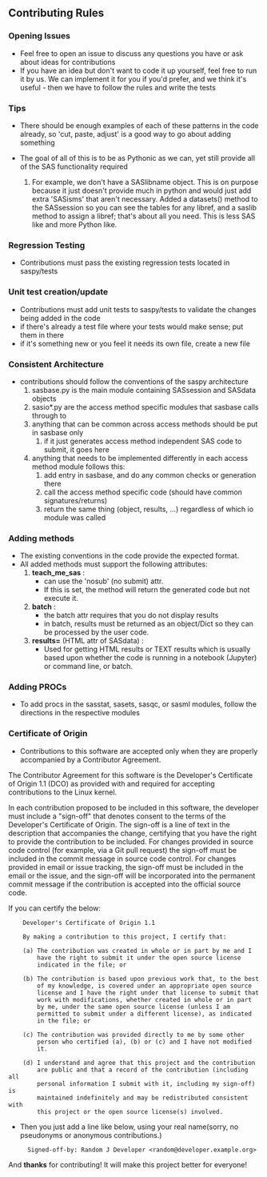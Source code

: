 ## Contributing Rules

### Opening Issues
* Feel free to open an issue to discuss any questions you have or ask about ideas for contributions
* If you have an idea but don't want to code it up yourself, feel free to run it by us. We can implement it for you if you'd prefer, and we think it's useful - then we have to follow the rules and write the tests

### Tips
* There should be enough examples of each of these patterns in the code already, so 'cut, paste, adjust' is a good way to go about adding something

* The goal of all of this is to be as Pythonic as we can, yet still provide all of the SAS functionality required
    1. For example, we don't have a SASlibname object. This is on purpose because it just doesn't provide much in python and would just add extra 'SASisms' that aren't necessary. Added a datasets() method to the SASsession so you can see the tables for any libref, and a saslib method to assign a libref; that's about all you need. This is less SAS like and more Python like.

### Regression Testing
* Contributions must pass the existing regression tests located in saspy/tests

### Unit test creation/update
* Contributions must add unit tests to saspy/tests to validate the changes being added in the code
* if there's already a test file where your tests would make sense; put them in there
* if it's something new or you feel it needs its own file, create a new file
    
### Consistent Architecture
* contributions should follow the conventions of the saspy architecture
    1. sasbase.py is the main module containing SASsession and SASdata objects
    1. sasio*.py are the access method specific modules that sasbase calls through to
    1. anything that can be common across access methods should be put in sasbase only
        1. if it just generates access method independent SAS code to submit, it goes here
    1. anything that needs to be implemented differently in each access method module follows this:
        1. add entry in sasbase, and do any common checks or generation there
        1. call the access method specific code (should have common signatures/returns)
        1. return the same thing (object, results, ...) regardless of which io module was called

### Adding methods 
* The existing conventions in the code provide the expected format. 
* All added methods must support the following attributes: 
    1. **teach_me_sas** : 
        * can use the 'nosub' (no submit) attr. 
        * If this is set, the method will return the generated code but not execute it.
    1. **batch** : 
        * the batch attr requires that you do not display results
        * in batch, results must be returned as an object/Dict so they can be processed by the user code.
    1. **results=** (HTML attr of SASdata) : 
        * Used for getting HTML results or TEXT results which is usually based upon whether the code is running in a notebook (Jupyter) or command line, or batch. 

    
### Adding PROCs
* To add procs in the sasstat, sasets, sasqc, or sasml modules, follow the directions in the respective modules

### Certificate of Origin

* Contributions to this software are accepted only when they are
properly accompanied by a Contributor Agreement. 

The Contributor
Agreement for this software is the Developer's Certificate of Origin
1.1 (DCO) as provided with and required for accepting contributions
to the Linux kernel.

In each contribution proposed to be included in this software, the
developer must include a "sign-off" that denotes consent to the
terms of the Developer's Certificate of Origin.  The sign-off is
a line of text in the description that accompanies the change,
certifying that you have the right to provide the contribution
to be included.  For changes provided in source code control (for
example, via a Git pull request) the sign-off must be included in
the commit message in source code control.  For changes provided
in email or issue tracking, the sign-off must be included in the
email or the issue, and the sign-off will be incorporated into the
permanent commit message if the contribution is accepted into the
official source code.

If you can certify the below:

        Developer's Certificate of Origin 1.1

        By making a contribution to this project, I certify that:

        (a) The contribution was created in whole or in part by me and I
            have the right to submit it under the open source license
            indicated in the file; or

        (b) The contribution is based upon previous work that, to the best
            of my knowledge, is covered under an appropriate open source
            license and I have the right under that license to submit that
            work with modifications, whether created in whole or in part
            by me, under the same open source license (unless I am
            permitted to submit under a different license), as indicated
            in the file; or

        (c) The contribution was provided directly to me by some other
            person who certified (a), (b) or (c) and I have not modified
            it.

        (d) I understand and agree that this project and the contribution
            are public and that a record of the contribution (including all
            personal information I submit with it, including my sign-off) is
            maintained indefinitely and may be redistributed consistent with
            this project or the open source license(s) involved.

* Then you just add a line like below, using your real name(sorry, no pseudonyms or anonymous contributions.)

        Signed-off-by: Random J Developer <random@developer.example.org>



And **thanks** for contributing! It will make this project better for everyone!
